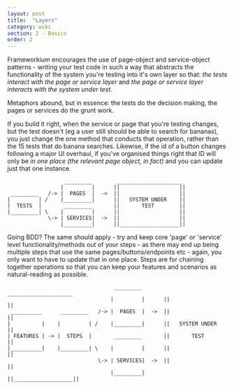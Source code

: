 ```yaml
---
layout: post
title:  "Layers"
category: wiki
section: 2 - Basics
order: 2
---
```


Frameworkium encourages the use of page-object and service-object patterns - writing your test code in such a way that abstracts the functionality of the system you're testing into it's own layer so that: *the tests interact with the page or service layer* and *the page or service layer interacts with the system under test*.

Metaphors abound, but in essence: the tests do the decision making, the pages or services do the grunt work.

If you build it right, when the service or page that you're testing changes, but the test doesn't (eg a user still should be able to search for bananas), you just change the one method that conducts that operation, rather than the 15 tests that do banana searches. Likewise, if the id of a button changes following a major UI overhaul, if you've organised things right that ID will only be *in one place (the relevant page object, in fact)* and you can update just that one instance.

```
                  _________        _____________________
                 |         |      ||                   ||
 _________   /-> |  PAGES  |  ->  ||                   ||
|         | /    |_________|      ||   SYSTEM UNDER    ||
|  TESTS  |       _________       ||       TEST        ||
|_________| \    |         |      ||                   ||
             \-> | SERVICES|  ->  ||                   ||
                 |_________|      ||___________________||
```

Going BDD? The same should apply - try and keep core 'page' or 'service' level functionality/methods out of your steps - as there may end up being multiple steps that use the same pages/buttons/endpoints etc - again, you only want to have to update that in one place. Steps are for chaining together operations so that you can keep your features and scenarios as natural-reading as possible.

```
                                  _________        _____________________
                                 |         |      ||                   ||
 __________      _________   /-> |  PAGES  |  ->  ||                   ||
|          |    |         | /    |_________|      ||   SYSTEM UNDER    ||
| FEATURES | -> |  STEPS  |       _________       ||       TEST        ||
|__________|    |_________| \    |         |      ||                   ||
                             \-> | SERVICES|  ->  ||                   ||
                                 |_________|      ||___________________||
```